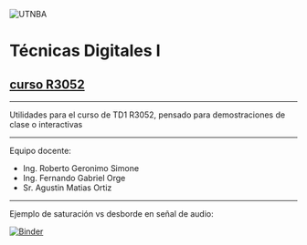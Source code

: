 ![UTNBA](https://actividades.frba.utn.edu.ar/imagenes/logo-con-margenes.jpg)

# Técnicas Digitales I
## [curso R3052](https://www.campusvirtual.frba.utn.edu.ar/especialidad/course/view.php?id=597)
___
Utilidades para el curso de TD1 R3052, pensado para demostraciones de clase o interactivas
___
Equipo docente:
- Ing. Roberto Geronimo Simone
- Ing. Fernando Gabriel Orge
- Sr. Agustin Matias Ortiz


___
Ejemplo de saturación vs desborde en señal de audio:

[![Binder](https://mybinder.org/badge_logo.svg)](https://mybinder.org/v2/gh/ingenieriaam/td1/master?filepath=saturacion_ejemplo.ipynb)
